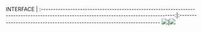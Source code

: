 INTERFACE                                                                                                                             |
:------------------------------------------------------------------------------------------------------------------------------------:|:----------------------------------------------------------------------
![](https://github.com/shubsandy420/product-catalog/assets/166810917/da6f3423-ae8b-4a6c-9187-b47736ebb681)|![](https://github.com/shubsandy420/product-catalog/assets/166810917/da6f3423-ae8b-4a6c-9187-b47736ebb681)
